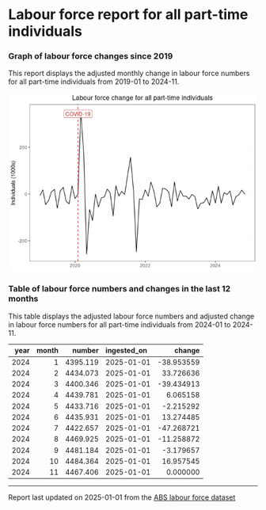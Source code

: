 Labour force report for all part-time individuals
================

### Graph of labour force changes since 2019

This report displays the adjusted monthly change in labour force numbers
for all part-time individuals from 2019-01 to 2024-11.

![](all_part-time_report_files/figure-gfm/unnamed-chunk-2-1.png)<!-- -->

### Table of labour force numbers and changes in the last 12 months

This table displays the adjusted labour force numbers and adjusted
change in labour force numbers for all part-time individuals from
2024-01 to 2024-11.

| year | month |   number | ingested_on |     change |
|-----:|------:|---------:|:------------|-----------:|
| 2024 |     1 | 4395.119 | 2025-01-01  | -38.953559 |
| 2024 |     2 | 4434.073 | 2025-01-01  |  33.726636 |
| 2024 |     3 | 4400.346 | 2025-01-01  | -39.434913 |
| 2024 |     4 | 4439.781 | 2025-01-01  |   6.065158 |
| 2024 |     5 | 4433.716 | 2025-01-01  |  -2.215292 |
| 2024 |     6 | 4435.931 | 2025-01-01  |  13.274485 |
| 2024 |     7 | 4422.657 | 2025-01-01  | -47.268721 |
| 2024 |     8 | 4469.925 | 2025-01-01  | -11.258872 |
| 2024 |     9 | 4481.184 | 2025-01-01  |  -3.179657 |
| 2024 |    10 | 4484.364 | 2025-01-01  |  16.957545 |
| 2024 |    11 | 4467.406 | 2025-01-01  |   0.000000 |

------------------------------------------------------------------------

Report last updated on 2025-01-01 from the [ABS labour force
dataset](https://www.abs.gov.au/statistics/labour/employment-and-unemployment/labour-force-australia/latest-release)
